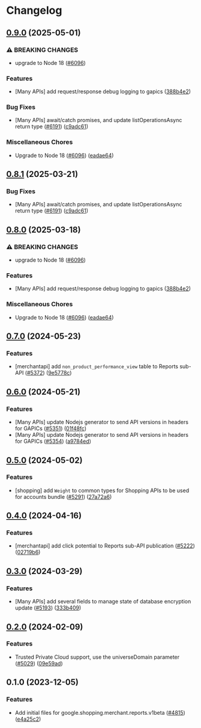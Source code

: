 # Changelog

## [0.9.0](https://github.com/googleapis/google-cloud-node/compare/reports-v0.8.1...reports-v0.9.0) (2025-05-01)


### ⚠ BREAKING CHANGES

* upgrade to Node 18 ([#6096](https://github.com/googleapis/google-cloud-node/issues/6096))

### Features

* [Many APIs] add request/response debug logging to gapics ([388b4e2](https://github.com/googleapis/google-cloud-node/commit/388b4e20329b7f6fc0dd061dddff573c45104213))


### Bug Fixes

* [Many APIs] await/catch promises, and update listOperationsAsync return type ([#6191](https://github.com/googleapis/google-cloud-node/issues/6191)) ([c9adc61](https://github.com/googleapis/google-cloud-node/commit/c9adc6150ad09630854554c2ed7e558fb3e04315))


### Miscellaneous Chores

* Upgrade to Node 18 ([#6096](https://github.com/googleapis/google-cloud-node/issues/6096)) ([eadae64](https://github.com/googleapis/google-cloud-node/commit/eadae64d54e07aa2c65097ea52e65008d4e87436))

## [0.8.1](https://github.com/googleapis/google-cloud-node/compare/reports-v0.8.0...reports-v0.8.1) (2025-03-21)


### Bug Fixes

* [Many APIs] await/catch promises, and update listOperationsAsync return type ([#6191](https://github.com/googleapis/google-cloud-node/issues/6191)) ([c9adc61](https://github.com/googleapis/google-cloud-node/commit/c9adc6150ad09630854554c2ed7e558fb3e04315))

## [0.8.0](https://github.com/googleapis/google-cloud-node/compare/reports-v0.7.0...reports-v0.8.0) (2025-03-18)


### ⚠ BREAKING CHANGES

* upgrade to Node 18 ([#6096](https://github.com/googleapis/google-cloud-node/issues/6096))

### Features

* [Many APIs] add request/response debug logging to gapics ([388b4e2](https://github.com/googleapis/google-cloud-node/commit/388b4e20329b7f6fc0dd061dddff573c45104213))


### Miscellaneous Chores

* Upgrade to Node 18 ([#6096](https://github.com/googleapis/google-cloud-node/issues/6096)) ([eadae64](https://github.com/googleapis/google-cloud-node/commit/eadae64d54e07aa2c65097ea52e65008d4e87436))

## [0.7.0](https://github.com/googleapis/google-cloud-node/compare/reports-v0.6.0...reports-v0.7.0) (2024-05-23)


### Features

* [merchantapi] add `non_product_performance_view` table to Reports sub-API ([#5372](https://github.com/googleapis/google-cloud-node/issues/5372)) ([9e5778c](https://github.com/googleapis/google-cloud-node/commit/9e5778cf6bd2fae5141150ed00bdd1ed44643ca4))

## [0.6.0](https://github.com/googleapis/google-cloud-node/compare/reports-v0.5.0...reports-v0.6.0) (2024-05-21)


### Features

* [Many APIs] update Nodejs generator to send API versions in headers for GAPICs ([#5351](https://github.com/googleapis/google-cloud-node/issues/5351)) ([01f48fc](https://github.com/googleapis/google-cloud-node/commit/01f48fce63ec4ddf801d59ee2b8c0db9f6fb8372))
* [Many APIs] update Nodejs generator to send API versions in headers for GAPICs ([#5354](https://github.com/googleapis/google-cloud-node/issues/5354)) ([a9784ed](https://github.com/googleapis/google-cloud-node/commit/a9784ed3db6ee96d171762308bbbcd57390b6866))

## [0.5.0](https://github.com/googleapis/google-cloud-node/compare/reports-v0.4.0...reports-v0.5.0) (2024-05-02)


### Features

* [shopping] add `Weight` to common types for Shopping APIs to be used for accounts bundle ([#5291](https://github.com/googleapis/google-cloud-node/issues/5291)) ([27a72a6](https://github.com/googleapis/google-cloud-node/commit/27a72a6d16079ff025b4a9ac702c6d1bffd017ce))

## [0.4.0](https://github.com/googleapis/google-cloud-node/compare/reports-v0.3.0...reports-v0.4.0) (2024-04-16)


### Features

* [merchantapi] add click potential to Reports sub-API publication ([#5222](https://github.com/googleapis/google-cloud-node/issues/5222)) ([02719b6](https://github.com/googleapis/google-cloud-node/commit/02719b6945141a7b35256c6d96228280da5bda0f))

## [0.3.0](https://github.com/googleapis/google-cloud-node/compare/reports-v0.2.0...reports-v0.3.0) (2024-03-29)


### Features

* [Many APIs] add several fields to manage state of database encryption update ([#5193](https://github.com/googleapis/google-cloud-node/issues/5193)) ([333b409](https://github.com/googleapis/google-cloud-node/commit/333b40951a255ecfab249bd6e7ace5877270ec85))

## [0.2.0](https://github.com/googleapis/google-cloud-node/compare/reports-v0.1.0...reports-v0.2.0) (2024-02-09)


### Features

* Trusted Private Cloud support, use the universeDomain parameter  ([#5029](https://github.com/googleapis/google-cloud-node/issues/5029)) ([09e59ad](https://github.com/googleapis/google-cloud-node/commit/09e59ad6e34001a33d01894ccd5a0643f1a84883))

## 0.1.0 (2023-12-05)


### Features

* Add initial files for google.shopping.merchant.reports.v1beta ([#4815](https://github.com/googleapis/google-cloud-node/issues/4815)) ([e4a25c2](https://github.com/googleapis/google-cloud-node/commit/e4a25c21ffc83410fff395341d7ae2c88c877ac2))
